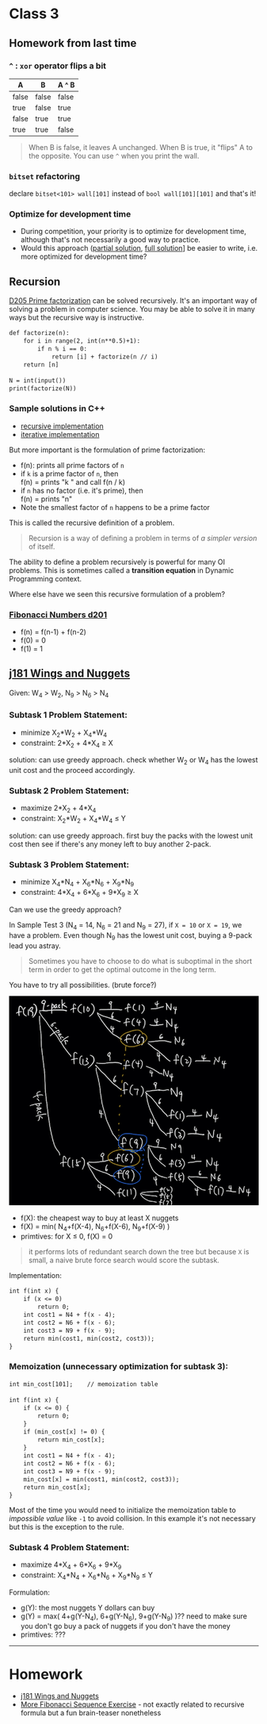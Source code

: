 # Class 3
## Homework from last time
### `^` : `xor` operator flips a bit
|A|B|A ^ B
|---|---|---
|false|false|false
|true|false|true
|false|true|true
|true|true|false
> When B is false, it leaves A unchanged. When B is true, it "flips" A to the opposite. You can use `^` when you print the wall.

### `bitset` refactoring
declare `bitset<101> wall[101]` instead of `bool wall[101][101]` and that's it!

### Optimize for development time
- During competition, your priority is to optimize for development time, although that's not necessarily a good way to practice.
- Would this approach ([partial solution](https://github.com/miyagi-sensei/j213/blob/main/v1.cpp), [full solution](https://github.com/miyagi-sensei/j213/blob/main/v2.cpp)] be easier to write, i.e. more optimized for development time?

## Recursion
[D205 Prime factorization](https://judge.hkoi.org/task/D205) can be solved recursively. It's an important way of solving a problem in computer science. You may be able to solve it in many ways but the recursive way is instructive.
```
def factorize(n):
    for i in range(2, int(n**0.5)+1):
        if n % i == 0:
            return [i] + factorize(n // i)
    return [n]

N = int(input())
print(factorize(N))
```

### Sample solutions in C++
- [recursive implementation](https://github.com/miyagi-sensei/d205/blob/main/v2.cpp)
- [iterative implementation](https://github.com/miyagi-sensei/d205/blob/main/v1.cpp)

But more important is the formulation of prime factorization:

- f(n): prints all prime factors of `n`
- if `k` is a prime factor of `n`, then<br>
    f(n) = prints "k " and call f(n / k)
- if `n` has no factor (i.e. it's prime), then<br>
    f(n) = prints "n"
- Note the smallest factor of `n` happens to be a prime factor

This is called the recursive definition of a problem.
> Recursion is a way of defining a problem in terms of *a simpler version* of itself.

The ability to define a problem recursively is powerful for many OI problems.
This is sometimes called a **transition equation** in Dynamic Programming context.

Where else have we seen this recursive formulation of a problem?
### [Fibonacci Numbers d201](https://judge.hkoi.org/task/D201) 
- f(n) = f(n-1) + f(n-2)<br>
- f(0) = 0<br>
- f(1) = 1

## [j181 Wings and Nuggets](https://judge.hkoi.org/task/J181)
Given: W<sub>4</sub> > W<sub>2</sub>, N<sub>9</sub> > N<sub>6</sub> > N<sub>4</sub>
### Subtask 1 Problem Statement:
- minimize X<sub>2</sub>\*W<sub>2</sub> + X<sub>4</sub>\*W<sub>4</sub>
- constraint: 2\*X<sub>2</sub> + 4\*X<sub>4</sub> ≥ X

solution: can use greedy approach. check whether W<sub>2</sub> or W<sub>4</sub> has the lowest unit cost and the proceed accordingly.

### Subtask 2 Problem Statement:
- maximize 2\*X<sub>2</sub> + 4\*X<sub>4</sub>
- constraint: X<sub>2</sub>\*W<sub>2</sub> + X<sub>4</sub>\*W<sub>4</sub> ≤ Y

solution: can use greedy approach. first buy the packs with the lowest unit cost then see if there's any money left to buy another 2-pack.

### Subtask 3 Problem Statement:
- minimize X<sub>4</sub>\*N<sub>4</sub> + X<sub>6</sub>\*N<sub>6</sub> + X<sub>9</sub>\*N<sub>9</sub>
- constraint: 4\*X<sub>4</sub> + 6\*X<sub>6</sub> + 9\*X<sub>9</sub> ≥ X

Can we use the greedy approach?

In Sample Test 3 (N<sub>4</sub> = 14, N<sub>6</sub> = 21 and N<sub>9</sub> = 27), if `X = 10` or `X = 19`, we have a problem. Even though N<sub>9</sub> has the lowest unit cost, buying a 9-pack lead you astray. 
> Sometimes you have to choose to do what is suboptimal in the short term in order to get the optimal outcome in the long term.

You have to try all possibilities. (brute force?)

![search tree](j181.jpeg)
- f(X): the cheapest way to buy at least X nuggets
- f(X) = min( N<sub>4</sub>+f(X-4), N<sub>6</sub>+f(X-6), N<sub>9</sub>+f(X-9) )
- primtives: for X ≤ 0, f(X) = 0

> it performs lots of redundant search down the tree but because `X` is small, a naive brute force search would score the subtask.

Implementation:
```
int f(int x) {
    if (x <= 0)
        return 0;
    int cost1 = N4 + f(x - 4);
    int cost2 = N6 + f(x - 6);
    int cost3 = N9 + f(x - 9);
    return min(cost1, min(cost2, cost3));
}
```

### Memoization (unnecessary optimization for subtask 3):
```
int min_cost[101];    // memoization table

int f(int x) {
    if (x <= 0) {
        return 0;
    }
    if (min_cost[x] != 0) {
        return min_cost[x];
    }
    int cost1 = N4 + f(x - 4);
    int cost2 = N6 + f(x - 6);
    int cost3 = N9 + f(x - 9);
    min_cost[x] = min(cost1, min(cost2, cost3));
    return min_cost[x];
}
```
Most of the time you would need to initialize the memoization table to *impossible value* like `-1` to avoid collision. In this example it's not necessary but this is the exception to the rule.

### Subtask 4 Problem Statement:
- maximize 4\*X<sub>4</sub> + 6\*X<sub>6</sub> + 9\*X<sub>9</sub>
- constraint: X<sub>4</sub>\*N<sub>4</sub> + X<sub>6</sub>\*N<sub>6</sub> + X<sub>9</sub>\*N<sub>9</sub> ≤ Y

Formulation:
- g(Y): the most nuggets Y dollars can buy
- g(Y) = max( 4+g(Y-N<sub>4</sub>), 6+g(Y-N<sub>6</sub>), 9+g(Y-N<sub>9</sub>) )??
    need to make sure you don't go buy a pack of nuggets if you don't have the money
- primtives: ???

---

# Homework
- [j181 Wings and Nuggets](https://judge.hkoi.org/task/J181)
- [More Fibonacci Sequence Exercise](https://judge.hkoi.org/task/M1323) - not exactly related to recursive formula but a fun brain-teaser nonetheless
